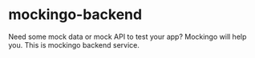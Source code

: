 # mockingo-backend
Need some mock data or mock API to test your app? Mockingo will help you. This is mockingo backend service.
